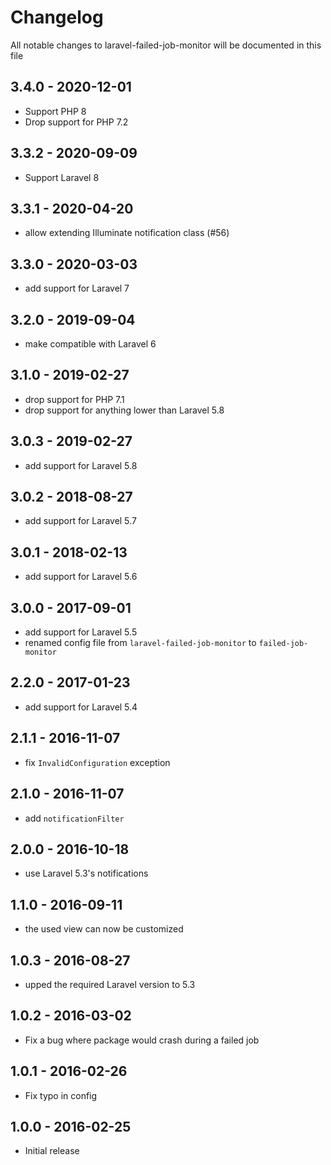 # Changelog

All notable changes to laravel-failed-job-monitor will be documented in this file


## 3.4.0 - 2020-12-01

- Support PHP 8
- Drop support for PHP 7.2

## 3.3.2 - 2020-09-09

- Support Laravel 8

## 3.3.1 - 2020-04-20

- allow extending Illuminate notification class (#56)

## 3.3.0 - 2020-03-03

- add support for Laravel 7

## 3.2.0 - 2019-09-04

- make compatible with Laravel 6

## 3.1.0 - 2019-02-27

- drop support for PHP 7.1
- drop support for anything lower than Laravel 5.8

## 3.0.3 - 2019-02-27

- add support for Laravel 5.8

## 3.0.2 - 2018-08-27

- add support for Laravel 5.7

## 3.0.1 - 2018-02-13

- add support for Laravel 5.6

## 3.0.0 - 2017-09-01

- add support for Laravel 5.5
- renamed config file from `laravel-failed-job-monitor` to `failed-job-monitor`

## 2.2.0 - 2017-01-23

- add support for Laravel 5.4

## 2.1.1 - 2016-11-07

- fix `InvalidConfiguration` exception

## 2.1.0 - 2016-11-07

- add `notificationFilter`

## 2.0.0 - 2016-10-18

- use Laravel 5.3's notifications

## 1.1.0 - 2016-09-11

- the used view can now be customized

## 1.0.3 - 2016-08-27

- upped the required Laravel version to 5.3

## 1.0.2 - 2016-03-02

- Fix a bug where package would crash during a failed job 

## 1.0.1 - 2016-02-26

- Fix typo in config

## 1.0.0 - 2016-02-25

- Initial release
